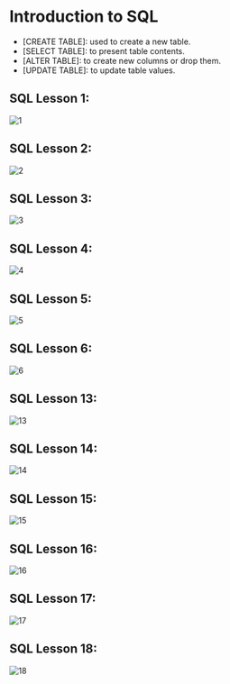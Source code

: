 # Introduction to SQL
- [CREATE TABLE]: used to create a new table.
- [SELECT TABLE]: to present table contents.
- [ALTER TABLE]: to create new columns or drop them.
- [UPDATE TABLE]: to update table values.

## SQL Lesson 1:

![1](https://user-images.githubusercontent.com/103508563/170572600-41c314f0-8b81-4b3f-8547-ca6af34100cd.PNG)
## SQL Lesson 2:

![2](https://user-images.githubusercontent.com/103508563/170572611-096de1c2-8797-40a1-8c20-482ae4d1e9e3.PNG)
## SQL Lesson 3:

![3](https://user-images.githubusercontent.com/103508563/170572623-b54c40eb-c439-401d-8814-fa35c9859dcd.PNG)
## SQL Lesson 4:

![4](https://user-images.githubusercontent.com/103508563/170572631-60d76de8-7867-4fd2-9e8a-55b1cb03398a.PNG)
## SQL Lesson 5:

![5](https://user-images.githubusercontent.com/103508563/170572641-61080faa-ca47-4b88-a852-828d9bc27b6d.PNG)
## SQL Lesson 6:

![6](https://user-images.githubusercontent.com/103508563/170572652-33af0174-8507-45c4-9376-8c89bdc7cab6.PNG)
## SQL Lesson 13:

![13](https://user-images.githubusercontent.com/103508563/170572656-3e67ca22-3383-4e14-9ab3-354c74e086ba.PNG)
## SQL Lesson 14:

![14](https://user-images.githubusercontent.com/103508563/170572675-a74c2d7a-ddfc-4eb9-a6ee-430e43a3d803.PNG)
## SQL Lesson 15:

![15](https://user-images.githubusercontent.com/103508563/170572689-fa22a215-02ab-43cd-a6df-2691d4bff8b8.PNG)
## SQL Lesson 16:

![16](https://user-images.githubusercontent.com/103508563/170572697-7b4bc832-d109-4a8f-b2ae-6311cbe9b98e.PNG)
## SQL Lesson 17:

![17](https://user-images.githubusercontent.com/103508563/170572714-a11095ee-7453-47d4-ac2d-b4981ccd3c7c.PNG)
## SQL Lesson 18:

![18](https://user-images.githubusercontent.com/103508563/170572728-1e6cf42c-26b0-4d60-aae7-fd359be0a8e5.PNG)
